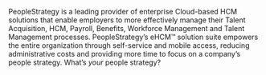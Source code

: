 PeopleStrategy is a leading provider of enterprise Cloud-based HCM solutions that enable employers to more effectively manage their Talent Acquisition, HCM, Payroll, Benefits, Workforce Management and Talent Management processes.  PeopleStrategy’s eHCM™ solution suite empowers the entire organization through self-service and mobile access, reducing administrative costs and providing more time to focus on a company’s people strategy.  What’s _your_ people strategy?
